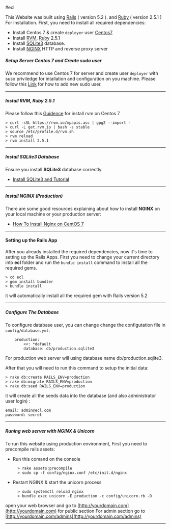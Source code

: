 #ecl

This Website was built using [Rails](http://rubyonrails.org/) ( version 5.2 ). and [Ruby](https://www.ruby-lang.org/en/) ( version 2.5.1 )
For installation. First, you need to install all required dependencies:

* Install Centos 7 & create `deployer` user [Centos7](https://www.centos.org/)
* Install [RVM](https://rvm.io/), [Ruby](https://www.ruby-lang.org/en/) 2.5.1
* Install [SQLite3](https://www.sqlitetutorial.net/sqlite-tutorial/download-install-sqlite/) database.
* Install [NGINX](http://nginx.org/en/) HTTP and reverse proxy server

##### Setup Server Centos 7 and Create sudo user

We recommend to use Centos 7 for server and create user `deployer` with
suso priviledge for intallation and configuration on you machine.
Please follow this [Link](https://www.digitalocean.com/community/tutorials/how-to-create-a-sudo-user-on-centos-quickstart) for how to add new sudo user.

- - -

##### Install RVM, Ruby 2.5.1

Please follow this [Guidence](https://tecadmin.net/install-ruby-latest-stable-centos/) for install rvm on Centos 7

    > curl -sSL https://rvm.io/mpapis.asc | gpg2 --import -
    > curl -L get.rvm.io | bash -s stable
    > source /etc/profile.d/rvm.sh
    > rvm reload
    > rvm install 2.5.1

- - -

##### Install SQLite3 Database
Ensure you install **SQLite3** database correctly.

* [Install SQLite3 and Tutorial](https://www.sqlitetutorial.net/sqlite-tutorial/download-install-sqlite/)

- - -

##### Install NGINX (Production)
There are some good resources explaining about how to install **NGINX** on your local machine or your production server:

* [How To Install Nginx on CentOS 7](https://www.digitalocean.com/community/tutorials/how-to-install-nginx-on-centos-7)

---

#### Setting up the Rails App
After you already installed the required dependencies, now it's time to setting up the Rails Apps. First you need to change your current directory into **ecl** folder and run the `bundle install` command to install all the required gems.

    > cd ecl
    > gem install bundler
    > bundle install

it will automatically install all the required gem with Rails version 5.2

- - -

##### Configure The Database
To configure database user, you can change change the configutation file in `config/database.yml`.

		production:
			<<: *default
			database: db/production.sqlite3

For production web server will using database name db/production.sqlite3.

After that you will need to run this command to setup the initial data:

    > rake db:create RAILS_ENV=production
    > rake db:migrate RAILS_ENV=production
    > rake db:seed RAILS_ENV=production

it will create all the seeds data into the database (and also
administrator user login) :

    email: admin@ecl.com
    password: secret

- - -

##### Runing web server with NGINX & Unicorn
To run this website using production environment, First you need to
precompile rails assets:

* Run this comand on the console

        > rake assets:precompile
        > sudo cp -f config/nginx.conf /etc/init.d/nginx

* Restart NGINX & start the unicorn process

        > sudo systemctl reload nginx
        > bundle exec unicorn -E production -c config/unicorn.rb -D

open your web browser and go to [http://yourdomain.com](http://yourdomain.com) for public section
For admin section go to [http://yourdomain.com/admins](http://yourdomain.com/admins)

- - -
